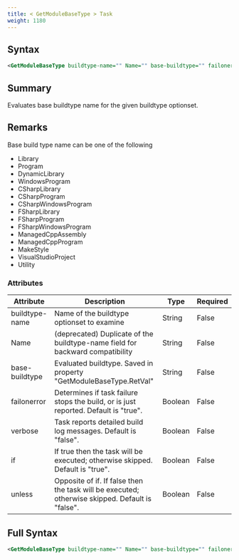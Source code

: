 ```yaml
---
title: < GetModuleBaseType > Task
weight: 1180
---
```

## Syntax
```xml
<GetModuleBaseType buildtype-name="" Name="" base-buildtype="" failonerror="" verbose="" if="" unless="" />
```
## Summary ##
Evaluates base buildtype name for the given buildtype optionset.

## Remarks ##
Base build type name can be one of the following
 - Library
 - Program
 - DynamicLibrary
 - WindowsProgram
 - CSharpLibrary
 - CSharpProgram
 - CSharpWindowsProgram
 - FSharpLibrary
 - FSharpProgram
 - FSharpWindowsProgram
 - ManagedCppAssembly
 - ManagedCppProgram
 - MakeStyle
 - VisualStudioProject
 - Utility



### Attributes
| Attribute | Description | Type | Required |
| --------- | ----------- | ---- | -------- |
| buildtype-name | Name of the buildtype optionset to examine | String | False |
| Name | (deprecated) Duplicate of the buildtype-name field for backward compatibility | String | False |
| base-buildtype | Evaluated buildtype. Saved in property &quot;GetModuleBaseType.RetVal&quot; | String | False |
| failonerror | Determines if task failure stops the build, or is just reported. Default is &quot;true&quot;. | Boolean | False |
| verbose | Task reports detailed build log messages.  Default is &quot;false&quot;. | Boolean | False |
| if | If true then the task will be executed; otherwise skipped. Default is &quot;true&quot;. | Boolean | False |
| unless | Opposite of if.  If false then the task will be executed; otherwise skipped. Default is &quot;false&quot;. | Boolean | False |

## Full Syntax
```xml
<GetModuleBaseType buildtype-name="" Name="" base-buildtype="" failonerror="" verbose="" if="" unless="" />
```
